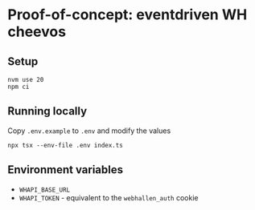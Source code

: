 # Proof-of-concept: eventdriven WH cheevos

## Setup

```
nvm use 20
npm ci
```

## Running locally

Copy `.env.example` to `.env` and modify the values

```
npx tsx --env-file .env index.ts
```

## Environment variables

* `WHAPI_BASE_URL`
* `WHAPI_TOKEN` - equivalent to the `webhallen_auth` cookie
